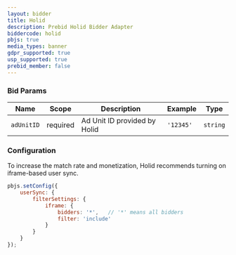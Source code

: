 ```yaml
---
layout: bidder
title: Holid
description: Prebid Holid Bidder Adapter
biddercode: holid
pbjs: true
media_types: banner
gdpr_supported: true
usp_supported: true
prebid_member: false
---
```


### Bid Params

| Name       | Scope    | Description                  | Example   | Type     |
| ---------- | -------- | ---------------------------- | --------- | -------- |
| `adUnitID` | required | Ad Unit ID provided by Holid | `'12345'` | `string` |


### Configuration

To increase the match rate and monetization, Holid recommends turning on iframe-based user sync. 

```javascript
pbjs.setConfig({
    userSync: {
        filterSettings: {
            iframe: {
                bidders: '*',   // '*' means all bidders
                filter: 'include'
            }
        }
    }
});
```